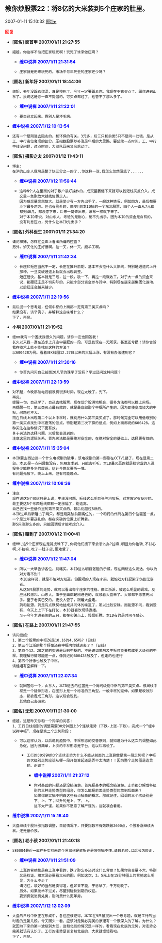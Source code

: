 ## 教你炒股票22：将8亿的大米装到5个庄家的肚里。
2007-01-11 15:10:32
[原址▸](http://www.fxgan.com/chan_time/2007_01_06/386.htm)





**<font color='red'>回复</font>**


- **[匿名] 面首甲  2007/01/11 21:27:55**
- ```
  姐姐，你这样不怕把庄家玩死啊！玩死了谁来做庄啊？ 
  ```
   - **<font color='blue'>缠中说禅 2007/1/11 21:31:54</font>**
   - ```
     庄家就是用来玩死的。市场中每年死去的庄家还少吗？
     ```
- **[匿名] 新年好  2007/01/11 18:44:06**
- ```
  缠姐，去年没跟着你混，真是惨死了。今年一定要跟着你。我现在不管买点了，跟你进到山东了。虽说这是你一直不提倡的，可买点都过了，也管不了那么多了。 
  ```
   - **<font color='blue'>缠中说禅 2007/1/11 21:22:01</font>**
   - ```
     要自己立起来。靠别人是坏毛病。
     ```
- **<font color='blue'>缠中说禅 2007/1/12 10:13:54</font>**
- ```
  还有一个是刚进去阻击的，和环保的有关。3元多，后三只和前面5只不是同一批钱，是从工、中行高位套现的部分。压指数股票炒补涨是年后的大思路，要延续一点时间。工、中行中线没问题，过点时间，大部队回来又会启动了。
  ```
- **[匿名] 摄影之友  2007/01/12 11:43:11**
- ```
  博主:
  在沪的山东人我可是整了快三分之一的了..你这样一说.我怎么忽然没底了...... 
  ```
   - **<font color='blue'>缠中说禅 2007/1/12 11:56:44</font>**
   - ```
     这种N个人在里面的对于散户最好操作的，成交量萎缩下来就可以找短线买点介入，成交量一急剧放大就找位置走人。
     因为成交量突然放大，就是至少有一方先出手了，一般这种情况，例如四方，最后都要斗下最多两方。但也有例外的，像N年前本ID搞的一个东北股票，四个人一直从7元都都到40几，都没停下来，后来一窝蜂出来，瀑布一样就下来了。
     对于本ID来说，对山东人，考验的是耐心，绝不先出手。因为本ID的资金是自有的，没有利息压力，凭什么让本ID先出手？
     ```
- **[匿名] 外科医生  2007/01/11 21:34:20**
- ```
  请问禅妹，怎样在盘面上看出所谓的控盘？
  另外，泸天化的庄好慢啊，拉一天，休一天，磨羊工啊。
  ```
   - **<font color='blue'>缠中说禅 2007/1/11 21:42:34</font>**
   - ```
     长庄和短庄当然不一定，长庄在推升前期，基本不会拉什么大阳线，特别是通道式上升那种，一旦突破通道上轨就会出现调整。
     短庄是快，基本就是三段，拉一段，歇一下，再拉一段就收工。对于大一点的资金来说，都跟短庄是不切实际的，只能小部分资金参与其中，特别现在越来越集团化运动，以后短庄会越来越少。
     ```
- **<font color='blue'>缠中说禅 2007/1/11 22:19:56</font>**
- ```
  最后提一个思考题，任何中枢的上面都一定有第三类买点吗？
  如果没有，请举例子，并解释这意味着什么？
  下了，再见。
  ```
- **小明  2007/01/11 21:19:52**
- ```
  缠mm我有一个困扰我很久的问题，请你一定也回答我！
  长久以来我一直在追求上升途中最肥的一段，可是到现在一无所获，甚至还亏损！请你告诉我在技术上能不能找到这样的方法？
  以600428为例。看着日K线图12.27日以来的大幅上涨，有没有办法逮到它？ 
  ```
   - **<font color='blue'>缠中说禅 2007/1/11 21:30:16</font>**
   - ```
     你首先问问自己前面20几节的课学了没有？学过还问这种问题？
     ```
- **<font color='blue'>缠中说禅 2007/1/11 22:13:59</font>**
- ```
  对不起，今晚那破电视剧浪费很多时间，现在太晚了，先下。
  再见。
  提醒一句，自己学了，自己去找股票，现在低价股满地机会，很多方法都可以排上用场。
  再提醒一句，第三类买点最有效的，就是最底部那个中枢所产生的，因为即使变成较大的中枢，问题也不大。
  而在日线上出现第二个以上中枢时，就别用什么第三类买点了。那时候完全可以用低级别的第一类买点找到中枢震荡的低点。特别是第二次下探的低点，例如上面都说的600428。这种买法在这种情况下更有效。
  关于买法的选择问题，以后都会说到的。
  注意这里的逻辑关系，首先买法都是要绝对安全的，在绝对安全的基础上，选择更有效的。
  ```
- **<font color='blue'>缠中说禅 2007/1/11 15:35:04</font>**
- ```
  本ID要去西边谈一个什么电视剧的破事，该电视剧的第一部刚在CCTV1播了，现在是第二部。本ID是一点兴趣都没有，但朋友求到，只能去听听。本ID最厌恶的就是搞实业的人说投多少能挣多少的废话。估计今晚又要听一堆。
  有问题先放下，晚上上来。但有可能晚点。
  ```
- **<font color='blue'>缠中说禅 2007/1/12 10:08:36</font>**
- ```
  注意
  现在说这5个家伙只是上课，中线没问题，短线这么明目张胆地叫板，对方肯定有反应的。最主要这5个东西短线都有一定涨幅了，别追高。
  自己去找一些低价里的第三类买点的，最后别超过5块的。
  本ID过年后新阻击了两只，都是刚突破前期高位的，一个和药的代码在第四个位置差一点，一个是过年要送礼的。都在突破的位置上折腾着。
  那5只涨那么多的，只能回调后才能考虑介入。
  ```
- **[匿名] 赚到了  2007/01/12 11:00:41**
- ```
  缠MM,这5个庄家现在是骑虎难下了,你说他们接下来会怎么办?拉嘛,明显为你抬轿,不甘心啊;不拉嘛,吃了一肚子货,更难受了. 
  ```
   - **<font color='blue'>缠中说禅 2007/1/12 11:47:04</font>**
   - ```
     所以一大早告诉各位，别瞎买。本ID这么明目张胆的示威，现在网络这么发达，你以为对方看不到？
     本ID这样说，就是不怕对方知道。但围观的人现在才买，就怕双方打起架了伤到无辜者。
     从这5只股票的走势，就可以看出每个庄家的性格。像江浙派，被这么明显的调戏，反应比较激烈。山东人，由于里面都是刚进去的，就顺着大盘来了。大家都不愿意先出手。至于老实巴交的，更没人管了，跟着大盘走。
     药和能源，药是有点默契地结成共同体的味道了，所以比较安静。而能源不同，看到没有，今天上上下下在打仗，本ID就喜欢现场直播。
     至于今年才进去闹的三只，都在突破点上，慢慢折腾。本ID有的是时间与耐心。
     ```
- **[匿名] 在路上  2007/01/11 21:47:55**
- ```
  请问缠姐:
  1、第二个股票的中枢ZG是10.16的4.65吗?（日线）
  2、第三个江浙的那个好像还在中枢内你就进去了？（日线）
  3、第四个12。20之前的突破是回到中枢的，不是说如果触及中枢可能要构成更大级别的中枢，我理解行情可能差一点，像我进的600428触及了，但走的也还行
  4、第五个好像也触及了中枢，
  请缠姐有空解释一下。
  ```
   - **<font color='blue'>缠中说禅 2007/1/11 22:07:34</font>**
   - ```
     就回答你一个，山东人，本ID进去的位置是一个周线级别中枢的第三类买点。该周线中枢是一个延伸形态，在图形上是一个标准的三角型，一般中枢的延伸，如果是收敛形态，都会走成三角形，这以后会说到。
     其他自己去研究。
     ```
- **[匿名] 无知  2007/01/11 21:30:00**
- ```
  缠姐，这是昨天你和一个同学的问答：
  1、工行日线级别的调整需要30分钟图上3个连续走势（下跌-上涨-下跌），完成一个“缠中说禅中枢”，现在是第二个走势阶段；
  ```
   - ```
     可以这样认为，以后说到趋势中，中枢形态的交替原则，就知道为什么这次的调整如此急促，因为很简单，上次的中枢形态是平台，这以后再说了。
     ```
      - ```
        工行的30分钟的3个连续走势为什么不能从前面的上涨算做是第一段走势呢？中枢的次级别走势应该从哪一段开始算起还是弄不太清楚！！因为整个走势图是连贯的。谢谢了 
        ```
         - **<font color='blue'>缠中说禅 2007/1/11 21:37:12</font>**
         - ```
           你对基础的问题还是没搞清楚。首先把基本的概念搞清楚。走势都分解成各级别的三种走势类型的组合，你怎么能把前面走势类型的放到后面来？
           如果你确实搞不明白这些有点抽象的概念。那就记住，回调的三个次级别是下、上、下；回升的是上、下、上。
           这不太严谨，如果你不愿意了解严谨的，这就凑合着用。
           ```
- **<font color='blue'>缠中说禅 2007/1/11 15:18:40</font>**
- ```
  大盘继续个股补涨指数调整，目前情况下，只要指数不有效跌破2600点，个股补涨继续火暴。还是低价股。
  ```
- **[匿名] 老小孩  2007/01/11 21:40:18**
- ```
  580004最近一直在升突然来两个黑家伙是转折还是背弛搞不懂.请教老师.以后会怎麽走.
  ```
   - **<font color='blue'>缠中说禅 2007/1/11 21:51:09</font>**
   - ```
     上涨的背弛都是在上涨中看的，跌了那么多还讨论什么背弛？如果你资金量不大，特别又是权证，根本没必要看太长的图。例如这次，3。5元上在15分钟图上的背弛这么明显，为什么不走？
     请记住，最好的当然是卖得准，但如果不能，宁愿早了，千万别晚了。
     另外，如果技术不过关，尽量别碰快到期的权证。
     要消费就消费处男，别消费什么更年男。
     ```
- **<font color='blue'>缠中说禅 2007/1/12 12:02:09</font>**
- ```
  大盘的日线中枢正在形成中，各位应该记得，本ID在9日曾提出一个思考题，就是工行的当时走的是第几段。今天回头一看，应该对走势必完美的原理有一个很深入的了解。为什么？就因为下来的第一波级别太低，这和北辰的情况是一样的，看看现在北辰的走势，对走势必完美就该有认识了。工行的走势是否复制北辰的，大家就慢慢看吧。
  下了，再见。
  ```
